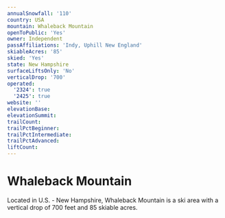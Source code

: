 ```yaml
---
annualSnowfall: '110'
country: USA
mountain: Whaleback Mountain
openToPublic: 'Yes'
owner: Independent
passAffiliations: 'Indy, Uphill New England'
skiableAcres: '85'
skied: 'Yes'
state: New Hampshire
surfaceLiftsOnly: 'No'
verticalDrop: '700'
operated:
  '2324': true
  '2425': true
website: ''
elevationBase:
elevationSummit:
trailCount:
trailPctBeginner:
trailPctIntermediate:
trailPctAdvanced:
liftCount:
---
```



# Whaleback Mountain

Located in U.S. - New Hampshire, Whaleback Mountain is a ski area with a vertical drop of 700 feet and 85 skiable acres.
